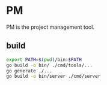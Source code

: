 # PM

PM is the project management tool.

## build

```sh
export PATH=$(pwd)/bin:$PATH
go build -o bin/ ./cmd/tools/...
go generate ./...
go build -o bin/server ./cmd/server
```
